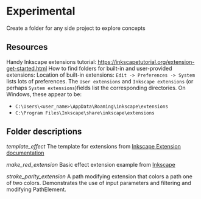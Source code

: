 # Experimental
Create a folder for any side project to explore concepts

## Resources
Handy Inkscape extensions tutorial: https://inkscapetutorial.org/extension-get-started.html
How to find folders for built-in and user-provided extensions: 
Location of built-in extensions: `Edit -> Preferences -> System` lists lots of preferences. The `User extensions` and `Inkscape extensions` (or perhaps `System extensions`)fields list the corresponding directories. On Windows, these appear to be:
- `C:\Users\<user_name>\AppData\Roaming\inkscape\extensions`
- `C:\Program Files\Inkscape\share\inkscape\extensions`

## Folder descriptions
*template_effect*
The template for extensions from [Inkscape Extension documentation](https://inkscape.gitlab.io/extensions/documentation/tutorial/my-first-effect-extension.html)

*make_red_extension*
Basic effect extension example from [Inkscape](https://inkscape.gitlab.io/extensions/documentation/tutorial/my-first-effect-extension.html)

*stroke_parity_extension*
A path modifying extension that colors a path one of two colors. Demonstrates the use of input parameters and filtering and modifying PathElement.


